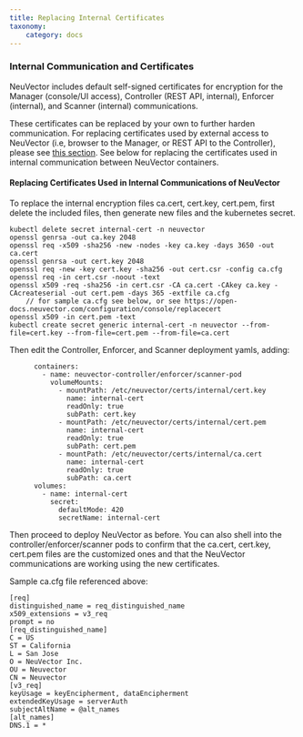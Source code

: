 ```yaml
---
title: Replacing Internal Certificates
taxonomy:
    category: docs
---
```


### Internal Communication and Certificates
NeuVector includes default self-signed certificates for encryption for the Manager (console/UI access), Controller (REST API, internal), Enforcer (internal), and Scanner (internal) communications.

These certificates can be replaced by your own to further harden communication. For replacing certificates used by external access to NeuVector (i.e, browser to the Manager, or REST API to the Controller), please see [this section](/configuration/console/replacecert/). See below for replacing the certificates used in internal communication between NeuVector containers.

#### Replacing Certificates Used in Internal Communications of NeuVector
To replace the internal encryption files ca.cert, cert.key, cert.pem, first delete the included files, then generate new files and the kubernetes secret.

```
kubectl delete secret internal-cert -n neuvector
openssl genrsa -out ca.key 2048
openssl req -x509 -sha256 -new -nodes -key ca.key -days 3650 -out ca.cert
openssl genrsa -out cert.key 2048
openssl req -new -key cert.key -sha256 -out cert.csr -config ca.cfg
openssl req -in cert.csr -noout -text
openssl x509 -req -sha256 -in cert.csr -CA ca.cert -CAkey ca.key -CAcreateserial -out cert.pem -days 365 -extfile ca.cfg
    // for sample ca.cfg see below, or see https://open-docs.neuvector.com/configuration/console/replacecert
openssl x509 -in cert.pem -text
kubectl create secret generic internal-cert -n neuvector --from-file=cert.key --from-file=cert.pem --from-file=ca.cert
```

Then edit the Controller, Enforcer, and Scanner deployment yamls, adding:

```
      containers:
        - name: neuvector-controller/enforcer/scanner-pod
          volumeMounts:
            - mountPath: /etc/neuvector/certs/internal/cert.key
              name: internal-cert
              readOnly: true
              subPath: cert.key
            - mountPath: /etc/neuvector/certs/internal/cert.pem
              name: internal-cert
              readOnly: true
              subPath: cert.pem
            - mountPath: /etc/neuvector/certs/internal/ca.cert
              name: internal-cert
              readOnly: true
              subPath: ca.cert
      volumes:
        - name: internal-cert
          secret:
            defaultMode: 420
            secretName: internal-cert
```
Then proceed to deploy NeuVector as before. You can also shell into the controller/enforcer/scanner pods to confirm that the ca.cert, cert.key, cert.pem files are the customized ones and that the NeuVector communications are working using the new certificates.

Sample ca.cfg file referenced above:
```
[req]
distinguished_name = req_distinguished_name
x509_extensions = v3_req
prompt = no
[req_distinguished_name]
C = US
ST = California
L = San Jose
O = NeuVector Inc.
OU = Neuvector
CN = Neuvector
[v3_req]
keyUsage = keyEncipherment, dataEncipherment
extendedKeyUsage = serverAuth
subjectAltName = @alt_names
[alt_names]
DNS.1 = *
```